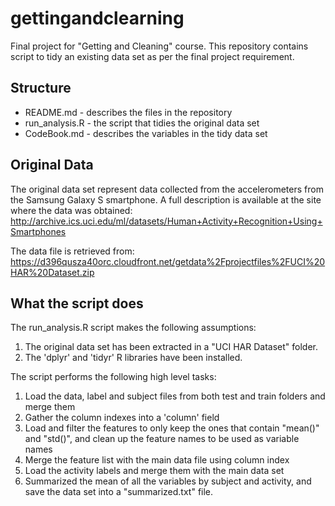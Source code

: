 # gettingandclearning
Final project for "Getting and Cleaning" course. This repository contains
script to tidy an existing data set as per the final project requirement.

## Structure
* README.md - describes the files in the repository
* run_analysis.R - the script that tidies the original data set
* CodeBook.md - describes the variables in the tidy data set

## Original Data
The original data set represent data collected from the accelerometers 
from the Samsung Galaxy S smartphone. A full description is available at
 the site where the data was obtained:
 http://archive.ics.uci.edu/ml/datasets/Human+Activity+Recognition+Using+Smartphones
 
The data file is retrieved from:
https://d396qusza40orc.cloudfront.net/getdata%2Fprojectfiles%2FUCI%20HAR%20Dataset.zip

## What the script does
The run_analysis.R script makes the following assumptions:
1. The original data set has been extracted in a "UCI HAR Dataset" folder.
2. The 'dplyr' and 'tidyr' R libraries have been installed.

The script performs the following high level tasks:
1. Load the data, label and subject files from both test and train 
folders and merge them
2. Gather the column indexes into a 'column' field
3. Load and filter the features to only keep the ones that contain "mean()"
and "std()", and clean up the feature names to be used as variable names
4. Merge the feature list with the main data file using column index
5. Load the activity labels and merge them with the main data set
6. Summarized the mean of all the variables by subject and activity, and
save the data set into a "summarized.txt" file.
